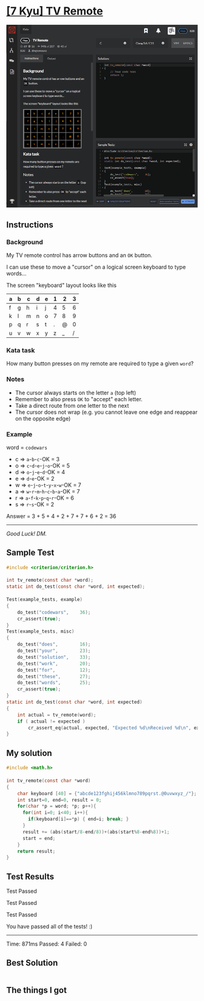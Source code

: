 # [[7 Kyu] TV Remote](https://www.codewars.com/kata/5a5032f4fd56cb958e00007a/train/c)

![image](./Problem.png)


## Instructions

### Background

My TV remote control has arrow buttons and an `OK` button.

I can use these to move a "cursor" on a logical screen keyboard to type words...

The screen "keyboard" layout looks like this

| a    | b    | c    | d    | e    | 1    | 2    | 3    |
| ---- | ---- | ---- | ---- | ---- | ---- | ---- | ---- |
| f    | g    | h    | i    | j    | 4    | 5    | 6    |
| k    | l    | m    | n    | o    | 7    | 8    | 9    |
| p    | q    | r    | s    | t    | .    | @    | 0    |
| u    | v    | w    | x    | y    | z    | _    | /    |

### Kata task

How many button presses on my remote are required to type a given `word`?

### Notes

- The cursor always starts on the letter `a` (top left)
- Remember to also press `OK` to "accept" each letter.
- Take a direct route from one letter to the next
- The cursor does not wrap (e.g. you cannot leave one edge and reappear on the opposite edge)

### Example

word = `codewars`

- c => `a`-`b`-`c`-OK = 3
- o => `c`-`d`-`e`-`j`-`o`-OK = 5
- d => `o`-`j`-`e`-`d`-OK = 4
- e => `d`-`e`-OK = 2
- w => `e`-`j`-`o`-`t`-`y`-`x`-`w`-OK = 7
- a => `w`-`r`-`m`-`h`-`c`-`b`-`a`-OK = 7
- r => `a`-`f`-`k`-`p`-`q`-`r`-OK = 6
- s => `r`-`s`-OK = 2

Answer = 3 + 5 + 4 + 2 + 7 + 7 + 6 + 2 = 36

------

*Good Luck!
DM.*



## Sample Test

```c
#include <criterion/criterion.h>

int tv_remote(const char *word);
static int do_test(const char *word, int expected);

Test(example_tests, example)
{
    do_test("codewars",    36);
    cr_assert(true);
}
Test(example_tests, misc)
{
    do_test("does",        16);
    do_test("your",        23);
    do_test("solution",    33);
    do_test("work",        20);
    do_test("for",         12);
    do_test("these",       27);
    do_test("words",       25);
    cr_assert(true);
}
static int do_test(const char *word, int expected)
{
    int actual = tv_remote(word);
    if ( actual != expected )
        cr_assert_eq(actual, expected, "Expected %d\nReceived %d\n", expected, actual);
}
```



## My solution

```c
#include <math.h>

int tv_remote(const char *word)
{
    char keyboard [40] = {"abcde123fghij456klmno789pqrst.@0uvwxyz_/"};
    int start=0, end=0, result = 0;
    for(char *p = word; *p; p++){
      for(int i=0; i<40; i++){
        if(keyboard[i]==*p) { end=i; break; }
      }
      result += (abs(start/8-end/8))+(abs(start%8-end%8))+1;
      start = end;
    }
    return result;
}
```



## Test Results

Test Passed

Test Passed

Test Passed

You have passed all of the tests! :)

---------

Time: 871ms Passed: 4 Failed: 0



## Best Solution

```c

```



## The things I got

